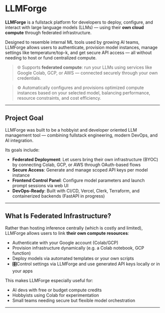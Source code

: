 # LLMForge

**LLMForge** is a fullstack platform for developers to deploy, configure, and interact with large language models (LLMs) — using their **own cloud compute** through federated infrastructure.

Designed to resemble internal ML tools used by growing AI teams, LLMForge allows users to authenticate, provision model instances, manage settings like temperature/top-k, and get secure API access — all without needing to host or fund centralized compute.

> 🌐 Supports **federated compute**: run your LLMs using services like Google Colab, GCP, or AWS — connected securely through your own credentials.

> ⚙️ Automatically configures and provisions optimized compute instances based on your selected model, balancing performance, resource constraints, and cost efficiency.

---

## Project Goal

LLMForge was built to be a hobbyist and developer oriented LLM management tool — combining fullstack engineering, modern DevOps, and AI integration.

Its goals include:

- **Federated Deployment**: Let users bring their own infrastructure (BYOC) by connecting Colab, GCP, or AWS through OAuth-based flows
- **Secure Access**: Generate and manage scoped API keys per model instance
- **Frontend Control Panel**: Configure model parameters and launch prompt sessions via web UI
- **DevOps-Ready**: Built with CI/CD, Vercel, Clerk, Terraform, and containerized backends (FastAPI in progress)

---

## What Is Federated Infrastructure?

Rather than hosting inference centrally (which is costly and limited), LLMForge allows users to link **their own compute resources**:

- Authenticate with your Google account (Colab/GCP)
- Provision infrastructure dynamically (e.g. a Colab notebook, GCP function)
- Deploy models via automated templates or your own scripts
- 🎛Control settings via LLMForge and use generated API keys locally or in your apps

This makes LLMForge especially useful for:

- AI devs with free or budget compute credits
- Hobbyists using Colab for experimentation
- Small teams needing secure but flexible model orchestration

---
